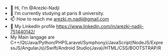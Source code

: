 - 👋 Hi, I’m @Arezki-Nadji
- 🌱 I’m currently studying at paris 8 university.
- 📫 How to reach me arezki.m.nadji@gmail.com
- :link: My LinkedIn profile https://www.linkedin.com/in/arezki-nadji-751440142/
- My Main langage are C++/Qt/Java/Python/PHP(Laravel/Symphony)/JavaScript(NodeJS/ExpressJS/AngularJs)/Swift/Android Studio(Java)/HTML/CSS/BOOTSTRAP/R

